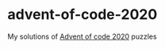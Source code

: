 # advent-of-code-2020

My solutions of [Advent of code 2020](https://adventofcode.com/2020) puzzles
